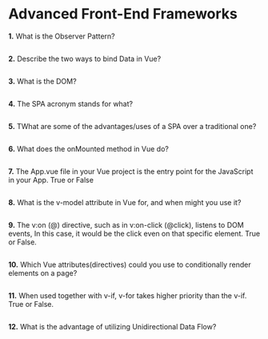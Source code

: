 # Advanced Front-End Frameworks

**1.** What is the Observer Pattern?
<!-- enter you answer in the space below -->
```

```
<!-- REVIEW just a weird question to try and 'port' over -->
**2.** Describe the two ways to bind Data in Vue?
<!-- enter you answer in the space below -->
```

```
**3.** What is the DOM?
<!-- enter you answer in the space below -->
```

```
**4.** The SPA acronym stands for what?
<!-- enter you answer in the space below -->
```

```
<!-- REVIEW true/false definition one -->
**5.** TWhat are some of the advantages/uses of a SPA over a traditional one?
<!-- enter you answer in the space below -->
```

```
**6.** What does the onMounted method in Vue do?
<!-- enter you answer in the space below -->
```

```
<!-- REVIEW altered a little cause it basically matched a question from last weeks quiz -->
**7.** The App.vue file in your Vue project is the entry point for the JavaScript in your App. True or False
<!-- enter you answer in the space below -->
```

```
**8.** What is the v-model attribute in Vue for, and when might you use it?
<!-- enter you answer in the space below -->
```

```
**9.** The v:on (@) directive, such as in v:on-click (@click), listens to DOM events, In this case, it would be the click even on that specific element. True or False.
<!-- enter you answer in the space below -->
```

```
<!-- REVIEW true false definition about v if -->
**10.** Which Vue attributes(directives) could you use to conditionally render elements on a page?
<!-- enter you answer in the space below -->
```

```
**11.** When used together with v-if, v-for takes higher priority than the v-if. True or False.
<!-- enter you answer in the space below -->
```

```
**12.** What is the advantage of utilizing Unidirectional Data Flow?
<!-- enter you answer in the space below -->
```

```